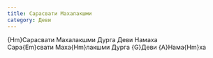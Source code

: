 ```yaml
---
title: Сарасвати Махалакшми
category: Деви
---
```

{Hm}Сарасвати Махалакшми Дурга Деви Намаха  
Сара{Em}свати Маха{Hm}лакшми Дурга {G}Деви {A}Нама{Hm}ха
